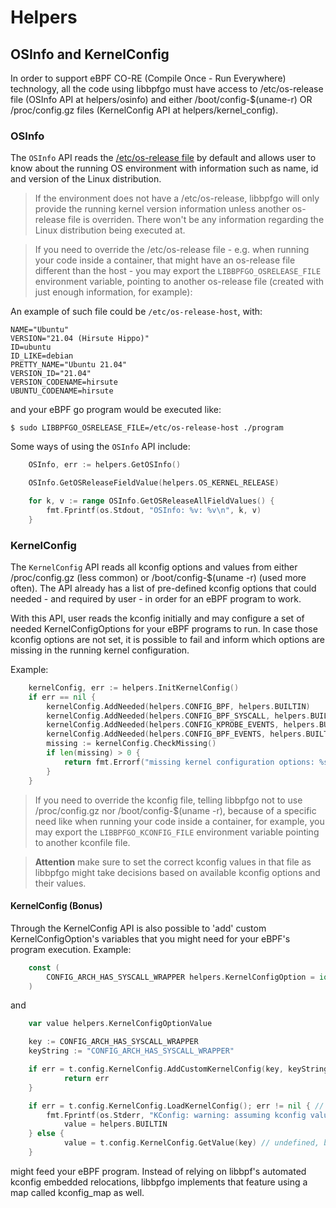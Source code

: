 # Helpers

## OSInfo and KernelConfig

In order to support eBPF CO-RE (Compile Once - Run Everywhere) technology, all
the code using libbpfgo must have access to /etc/os-release file (OSInfo API at
helpers/osinfo) and either /boot/config-$(uname-r) OR /proc/config.gz files
(KernelConfig API at helpers/kernel_config).

### OSInfo

The `OSInfo` API reads the [/etc/os-release
file](https://www.freedesktop.org/software/systemd/man/os-release.html) by
default and allows user to know about the running OS environment with
information such as name, id and version of the Linux distribution.

> If the environment does not have a /etc/os-release, libbpfgo will only
> provide the running kernel version information unless another os-release file
> is overriden. There won't be any information regarding the Linux distribution
> being executed at.

> If you need to override the /etc/os-release file - e.g. when running your
> code inside a container, that might have an os-release file different than
> the host - you may export the `LIBBPFGO_OSRELEASE_FILE` environment variable,
> pointing to another os-release file (created with just enough information,
> for example):

An example of such file could be `/etc/os-release-host`, with:

```
NAME="Ubuntu"
VERSION="21.04 (Hirsute Hippo)"
ID=ubuntu
ID_LIKE=debian
PRETTY_NAME="Ubuntu 21.04"
VERSION_ID="21.04"
VERSION_CODENAME=hirsute
UBUNTU_CODENAME=hirsute
```

and your eBPF go program would be executed like:

```
$ sudo LIBBPFGO_OSRELEASE_FILE=/etc/os-release-host ./program
```

Some ways of using the `OSInfo` API include:

```go
    OSInfo, err := helpers.GetOSInfo()
```

```go
    OSInfo.GetOSReleaseFieldValue(helpers.OS_KERNEL_RELEASE)
```

```go
    for k, v := range OSInfo.GetOSReleaseAllFieldValues() {
        fmt.Fprintf(os.Stdout, "OSInfo: %v: %v\n", k, v)
    }
```

### KernelConfig

The `KernelConfig` API reads all kconfig options and values from either
/proc/config.gz (less common) or /boot/config-$(uname -r) (used more often).
The API already has a list of pre-defined kconfig options that could needed -
and required by user - in order for an eBPF program to work.

With this API, user reads the kconfig initially and may configure a set of
needed KernelConfigOptions for your eBPF programs to run. In case those
kconfig options are not set, it is possible to fail and inform which options
are missing in the running kernel configuration.

Example:

```go
    kernelConfig, err := helpers.InitKernelConfig()
    if err == nil {
        kernelConfig.AddNeeded(helpers.CONFIG_BPF, helpers.BUILTIN)
        kernelConfig.AddNeeded(helpers.CONFIG_BPF_SYSCALL, helpers.BUILTIN)
        kernelConfig.AddNeeded(helpers.CONFIG_KPROBE_EVENTS, helpers.BUILTIN)
        kernelConfig.AddNeeded(helpers.CONFIG_BPF_EVENTS, helpers.BUILTIN)
        missing := kernelConfig.CheckMissing()
        if len(missing) > 0 {
            return fmt.Errorf("missing kernel configuration options: %s\n", missing)
        }
    }
```

> If you need to override the kconfig file, telling libbpfgo not to use
> /proc/config.gz nor /boot/config-$(uname -r), because of a specific need like
> when running your code inside a container, for example, you may export the
> `LIBBPFGO_KCONFIG_FILE` environment variable pointing to another kconfile
> file.

> **Attention** make sure to set the correct kconfig values in that file as
> libbpfgo might take decisions based on available kconfig options and their
> values.

#### KernelConfig (Bonus)

Through the KernelConfig API is also possible to 'add' custom
KernelConfigOption's variables that you might need for your eBPF's program
execution. Example:

```go
	const (
		CONFIG_ARCH_HAS_SYSCALL_WRAPPER helpers.KernelConfigOption = iota + helpers.CUSTOM_OPTION_START
	)
```

and

```go
	var value helpers.KernelConfigOptionValue

	key := CONFIG_ARCH_HAS_SYSCALL_WRAPPER
	keyString := "CONFIG_ARCH_HAS_SYSCALL_WRAPPER"

	if err = t.config.KernelConfig.AddCustomKernelConfig(key, keyString); err != nil {
	        return err
	}

	if err = t.config.KernelConfig.LoadKernelConfig(); err != nil { // invalid kconfig file: assume values then
		fmt.Fprintf(os.Stderr, "KConfig: warning: assuming kconfig values, might have unexpected behavior\n")
	        value = helpers.BUILTIN
	} else {
	        value = t.config.KernelConfig.GetValue(key) // undefined, builtin, module OR string
	}
```

might feed your eBPF program. Instead of relying on libbpf's automated kconfig
embedded relocations, libbpfgo implements that feature using a map called
kconfig_map as well.
